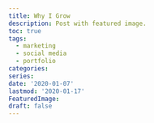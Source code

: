```yaml
---
title: Why I Grow
description: Post with featured image.
toc: true
tags:
  - marketing
  - social media
  - portfolio
categories:
series:
date: '2020-01-07'
lastmod: '2020-01-17'
FeaturedImage: 
draft: false
---
```

